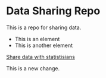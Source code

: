 # Data Sharing Repo

This is a repo for sharing data.

* This is an element
* This is another element

[Share data with statistisians](https://github.com/jtleek/datasharing)

This is a new change.

